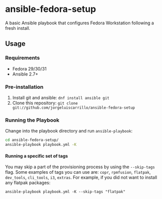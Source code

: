 # ansible-fedora-setup

A basic Ansible playbook that configures Fedora Workstation following a fresh install.

## Usage
### Requirements
*  Fedora 29/30/31
*  Ansible 2.7+

### Pre-installation
1. Install git and ansible: `dnf install ansible git`
2. Clone this repository: `git clone git://github.com/jorgeluiscarrillo/ansible-fedora-setup`

### Running the Playbook
Change into the playbook directory and run `ansible-playbook`:
```bash
cd ansible-fedora-setup/
ansible-playbook playbook.yml -K
```

#### Running a specific set of tags
You may skip a part of the provisioning process by using the `--skip-tags` flag. Some examples of tags you can use are: `copr`, `rpmfusion`, `flatpak`, `dev_tools`, `cli_tools`, `i3`, `extras`. For example, if you did not want to install any flatpak packages:
```
ansible-playbook playbook.yml -K --skip-tags "flatpak"
```

